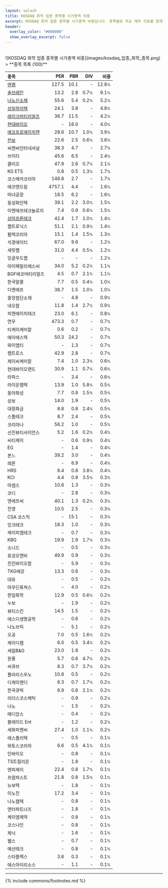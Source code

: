 ```yaml
---
layout: splash
title: KOSDAQ 화학 업종 종목별 시가총액 비중
excerpt: KOSDAQ 화학 업종 종목별 시가총액 비중입니다. 종목별로 주요 재무 지표를 함께 표시합니다.
header:
  overlay_color: "#800000"
  show_overlay_excerpt: false
---
```

<br>
![KOSDAQ 화학 업종 종목별 시가총액 비중](images/kosdaq_업종_화학_종목.png)
<br>
> **종목 목록 (100)**<a id="list"></a>

| **종목** | **PER** | **PBR** | **DIV** | **비중** |
| :------- | ------: | ------: | ------: | -------: |
| [엔켐](/348370/) | 127.5 | 10.1 | - | 12.8<small>%</small> |
| [솔브레인](/357780/) | 13.2 | 2.8 | 0.7<small>%</small> | 9.1<small>%</small> |
| [나노신소재](/121600/) | 55.6 | 5.4 | 0.2<small>%</small> | 5.2<small>%</small> |
| [성일하이텍](/365340/) | 24.1 | 3.8 | - | 4.8<small>%</small> |
| [레이크머티리얼즈](/281740/) | 36.7 | 11.5 | - | 4.2<small>%</small> |
| [현대바이오](/048410/) | - | 16.0 | - | 4.0<small>%</small> |
| [에코프로에이치엔](/383310/) | 28.6 | 10.7 | 1.0<small>%</small> | 3.9<small>%</small> |
| [천보](/278280/) | 22.6 | 2.5 | 0.6<small>%</small> | 3.6<small>%</small> |
| 씨앤씨인터내셔널 | 38.3 | 4.7 | - | 2.7<small>%</small> |
| 브이티 | 45.6 | 6.5 | - | 2.4<small>%</small> |
| 클리오 | 47.9 | 2.6 | 0.7<small>%</small> | 2.1<small>%</small> |
| KG ETS | 0.8 | 0.5 | 1.3<small>%</small> | 1.7<small>%</small> |
| 코스메카코리아 | 148.8 | 2.7 | - | 1.7<small>%</small> |
| 에코앤드림 | 4757.1 | 4.4 | - | 1.6<small>%</small> |
| 마녀공장 | 18.5 | 6.2 | - | 1.6<small>%</small> |
| 동성화인텍 | 39.1 | 2.2 | 3.0<small>%</small> | 1.5<small>%</small> |
| 이엔에프테크놀로지 | 7.4 | 0.9 | 0.6<small>%</small> | 1.5<small>%</small> |
| [상아프론테크](/089980/) | 42.4 | 1.7 | 1.0<small>%</small> | 1.4<small>%</small> |
| 켐트로닉스 | 51.1 | 2.1 | 0.9<small>%</small> | 1.4<small>%</small> |
| 펌텍코리아 | 15.1 | 1.4 | 1.5<small>%</small> | 1.3<small>%</small> |
| 석경에이티 | 67.0 | 9.6 | - | 1.2<small>%</small> |
| 새빗켐 | 31.0 | 4.4 | 0.5<small>%</small> | 1.2<small>%</small> |
| 잉글우드랩 | - | - | - | 1.2<small>%</small> |
| 아이패밀리에스씨 | 34.0 | 5.2 | 0.2<small>%</small> | 1.1<small>%</small> |
| BGF에코머티리얼즈 | 4.5 | 0.7 | 2.1<small>%</small> | 1.1<small>%</small> |
| 한국알콜 | 7.7 | 0.5 | 0.4<small>%</small> | 1.0<small>%</small> |
| 디엔에프 | 38.7 | 1.5 | 1.0<small>%</small> | 1.0<small>%</small> |
| 중앙첨단소재 | - | 4.8 | - | 0.9<small>%</small> |
| 네오팜 | 11.8 | 1.4 | 2.7<small>%</small> | 0.9<small>%</small> |
| 피엔에이치테크 | 23.0 | 6.1 | - | 0.8<small>%</small> |
| 연우 | 473.3 | 0.7 | - | 0.7<small>%</small> |
| 티케이케미칼 | 0.6 | 0.2 | - | 0.7<small>%</small> |
| 에이에스텍 | 50.3 | 24.2 | - | 0.7<small>%</small> |
| 와이엠티 | - | 1.3 | - | 0.7<small>%</small> |
| 켐트로스 | 42.9 | 2.8 | - | 0.7<small>%</small> |
| 제이씨케미칼 | 7.4 | 1.0 | 2.3<small>%</small> | 0.6<small>%</small> |
| 현대바이오랜드 | 30.9 | 1.1 | 0.7<small>%</small> | 0.6<small>%</small> |
| 라파스 | - | 3.4 | - | 0.6<small>%</small> |
| 라이온켐텍 | 13.9 | 1.0 | 5.8<small>%</small> | 0.5<small>%</small> |
| 동아화성 | 7.7 | 0.8 | 1.5<small>%</small> | 0.5<small>%</small> |
| 상보 | 14.0 | 1.9 | - | 0.5<small>%</small> |
| 대정화금 | 8.8 | 0.8 | 2.4<small>%</small> | 0.5<small>%</small> |
| 스톰테크 | 8.7 | 2.4 | - | 0.5<small>%</small> |
| 코리아나 | 56.2 | 1.0 | - | 0.5<small>%</small> |
| 선진뷰티사이언스 | 5.2 | 1.6 | 0.2<small>%</small> | 0.4<small>%</small> |
| 씨티케이 | - | 0.6 | 0.9<small>%</small> | 0.4<small>%</small> |
| EG | - | 1.4 | - | 0.4<small>%</small> |
| 본느 | 39.2 | 3.0 | - | 0.4<small>%</small> |
| 레몬 | - | 6.9 | - | 0.4<small>%</small> |
| HRS | 8.4 | 0.8 | 3.8<small>%</small> | 0.4<small>%</small> |
| KCI | 4.4 | 0.8 | 3.5<small>%</small> | 0.3<small>%</small> |
| 아셈스 | 10.6 | 1.3 | - | 0.3<small>%</small> |
| 코디 | - | 2.8 | - | 0.3<small>%</small> |
| 엔에프씨 | 40.1 | 1.3 | 0.2<small>%</small> | 0.3<small>%</small> |
| 진영 | 10.5 | 2.5 | - | 0.3<small>%</small> |
| CSA 코스믹 | - | 15.1 | - | 0.3<small>%</small> |
| 잉크테크 | 18.3 | 1.0 | - | 0.3<small>%</small> |
| 케이피엠테크 | - | 0.7 | - | 0.3<small>%</small> |
| KBG | 19.9 | 1.9 | 1.7<small>%</small> | 0.3<small>%</small> |
| 소니드 | - | 0.5 | - | 0.3<small>%</small> |
| 효성오앤비 | 49.9 | 0.9 | - | 0.3<small>%</small> |
| 전진바이오팜 | - | 5.9 | - | 0.3<small>%</small> |
| TKG애강 | 13.3 | 0.6 | - | 0.3<small>%</small> |
| 대유 | - | 0.5 | - | 0.2<small>%</small> |
| 아우딘퓨쳐스 | - | 4.0 | - | 0.2<small>%</small> |
| 한일화학 | 12.9 | 0.5 | 0.6<small>%</small> | 0.2<small>%</small> |
| 누보 | - | 1.9 | - | 0.2<small>%</small> |
| 뷰티스킨 | 14.5 | 1.5 | - | 0.2<small>%</small> |
| 에스디생명공학 | - | 0.6 | - | 0.2<small>%</small> |
| 나노브릭 | - | 5.1 | - | 0.2<small>%</small> |
| 오공 | 7.0 | 0.5 | 1.6<small>%</small> | 0.2<small>%</small> |
| 케이디켐 | 6.0 | 0.5 | 3.4<small>%</small> | 0.2<small>%</small> |
| 세림B&G | 23.0 | 1.8 | - | 0.2<small>%</small> |
| 원풍 | 5.7 | 0.6 | 4.7<small>%</small> | 0.2<small>%</small> |
| 씨큐브 | 8.3 | 0.7 | 3.7<small>%</small> | 0.2<small>%</small> |
| 폴라리스우노 | 10.8 | 0.5 | - | 0.2<small>%</small> |
| 디케이앤디 | 6.3 | 0.7 | 1.7<small>%</small> | 0.2<small>%</small> |
| 한국큐빅 | 6.9 | 0.6 | 2.1<small>%</small> | 0.2<small>%</small> |
| 리더스코스메틱 | - | 0.9 | - | 0.2<small>%</small> |
| 나노 | - | 1.5 | - | 0.2<small>%</small> |
| 메디앙스 | - | 0.4 | - | 0.2<small>%</small> |
| 블레이드 Ent | - | 1.2 | - | 0.2<small>%</small> |
| 세화피앤씨 | 27.4 | 1.0 | 1.1<small>%</small> | 0.2<small>%</small> |
| 에스폴리텍 | - | 0.5 | - | 0.1<small>%</small> |
| 와토스코리아 | 6.6 | 0.5 | 4.1<small>%</small> | 0.1<small>%</small> |
| 인바이오 | - | 0.8 | - | 0.1<small>%</small> |
| TS트릴리온 | - | 1.8 | - | 0.1<small>%</small> |
| 엔피케이 | 22.4 | 0.8 | 1.7<small>%</small> | 0.1<small>%</small> |
| 프럼파스트 | 21.8 | 0.8 | 1.5<small>%</small> | 0.1<small>%</small> |
| 뉴보텍 | - | 1.8 | - | 0.1<small>%</small> |
| 이노진 | 17.2 | 3.4 | - | 0.1<small>%</small> |
| 나노캠텍 | - | 0.8 | - | 0.1<small>%</small> |
| 엔터파트너즈 | - | 1.8 | - | 0.1<small>%</small> |
| 케이엠제약 | - | 0.8 | - | 0.1<small>%</small> |
| 코스나인 | - | 0.8 | - | 0.1<small>%</small> |
| 제닉 | - | 1.6 | - | 0.1<small>%</small> |
| 웹스 | - | 0.7 | - | 0.1<small>%</small> |
| 예선테크 | - | 0.8 | - | 0.1<small>%</small> |
| 스타플렉스 | 3.6 | 0.3 | - | 0.1<small>%</small> |
| 에스아이리소스 | - | 1.1 | - | 0.1<small>%</small> |

---
{% include commons/footnotes.md %}